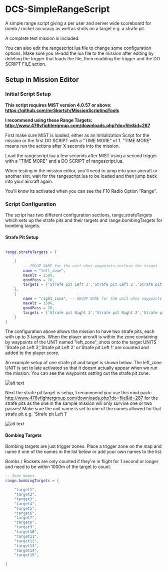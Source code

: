 
# DCS-SimpleRangeScript

A simple range script giving a per user and server wide scoreboard for bomb / rocket accuracy as well as shots on a target e.g. a strafe pit.

A complete test mission is included.

You can also edit the rangescript.lua file to change some configuration options. Make sure you re-add the lua file to the mission after editing by deleting the trigger that loads the file, then readding the trigger and the DO SCRIPT FILE action. 

## Setup in Mission Editor

### Initial Script Setup
**This script requires MIST version 4.0.57 or above: https://github.com/mrSkortch/MissionScriptingTools**

**I recommend using these Range Targets:  http://www.476vfightergroup.com/downloads.php?do=file&id=287**

First make sure MIST is loaded, either as an Initialization Script  for the mission or the first DO SCRIPT with a "TIME MORE" of 1. "TIME MORE" means run the actions after X seconds into the mission.

Load the rangescript.lua a few seconds after MIST using a second trigger with a "TIME MORE" and a DO SCRIPT of rangescript.lua. 

When testing in the mission editor, you'll need to jump into your aircraft or another slot, wait for the rangescript.lua to be loaded and then jump back into your aircraft again.

You'll know its activated when you can see the F10 Radio Option "Range". 

### Script Configuration

The script has two different configuration sections, range.strafeTargets which sets up the strafe pits and their targets and range.bombingTargets for bombing targets.

#### Strafe Pit Setup
```lua

range.strafeTargets = {

    {
        -- GROUP NAME for the unit whos waypoints enclose the target
        name = "left_zone",
        maxAlt = 1500,
        goodPass = 20,
        targets = {'Strafe pit Left 3','Strafe pit Left 2','Strafe pit Left 1'}, -- which target(s) are valid for this zone - Unit Names
    },
    {
        name = "right_zone", -- GROUP NAME for the unit whos waypoints enclose the target
        maxAlt = 1500,
        goodPass = 20,
        targets = {'Strafe pit Right 3','Strafe pit Right 2','Strafe pit Right 1'}, -- which target(s) are valid for this zone - Unit Names
    }
}
```

The configuration above allows the mission to have two strafe pits, each with up to 3 targets. When the player aircraft is within the zone containing by waypoints of the UNIT named "left_zone", shots onto the target UNITS 'Strafe pit Left 3','Strafe pit Left 2' or'Strafe pit Left 1' are counted and added to the player score.

An example setup of one strafe pit and target is shown below. The left_zone UNIT is set to late activated so that it doesnt actually appear when we run the mission. You can see the waypoints setting out the strafe pit zone. 

![alt text](http://i1056.photobucket.com/albums/t379/cfisher881/Range%20Zone_zpspf7gpap4.jpg~original "Strafe Pit Container")

Next the strafe pit target is setup, I recommend you use this mod pack: http://www.476vfightergroup.com/downloads.php?do=file&id=287 for the strafe pits as the one in the sample mission will only survive one or two passes! Make sure the unit name is set to one of the names allowed for that strafe pit e.g. 'Strafe pit Left 1'

![alt text](http://i1056.photobucket.com/albums/t379/cfisher881/Range%20Zone_zpspf7gpap4.jpg~original "Strafe Pit Unit")

#### Bombing Targets

Bombing targets are just trigger zones. Place a trigger zone on the map and name it one of the names in the list below or add your own names to the list.

Bombs / Rockets are only counted if they're in flight for 1 second or longer and need to be within 1000m of the target to count.

```lua
-- Zone Names
range.bombingTargets = {

    "target1",
    "target2",
    "target3",
    "target4",
    "target5",
    "target6",
    "target7",
    "target8",
    "target9",
    "target10",
    "target11",
    "target12",
    "target13",
    "target14",
    "target15",

}
```



